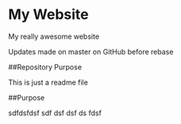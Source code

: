 # My Website

My really awesome website

Updates made on master on GitHub before rebase

##Repository Purpose

This is just a readme file

##Purpose

sdfdsfdsf sdf dsf dsf ds fdsf

